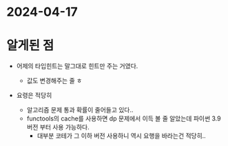 # 2024-04-17

# 알게된 점
- 어제의 타입힌트는 말그대로 힌트만 주는 거였다. 
  - 값도 변경해주는 줄 ㅎ
  
- 요령은 적당히
  - 알고리즘 문제 통과 확률이 줄어들고 있다.. 
  - functools의 cache를 사용하면 dp 문제에서 이득 볼 줄 알았는데 파이썬 3.9 버전 부터 사용 가능하다.
    - 대부분 코테가 그 이하 버전 사용하니 역시 요행을 바라는건 적당히..

 